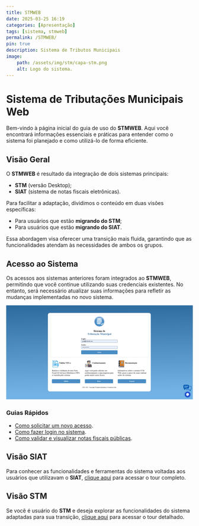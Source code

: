 ```yaml
---
title: STMWEB
date: 2025-03-25 16:19
categories: [Apresentação]
tags: [sistema, stmweb]
permalink: /STMWEB/
pin: true
description: Sistema de Tributos Municipais
image:
    path: /assets/img/stm/capa-stm.png
    alt: Logo do sistema.
---
```


# Sistema de Tributações Municipais Web
Bem-vindo à página inicial do guia de uso do **STMWEB**. Aqui você encontrará informações essenciais e práticas para entender como o sistema foi planejado e como utilizá-lo de forma eficiente.

## Visão Geral
O **STMWEB** é resultado da integração de dois sistemas principais:
- **STM** (versão Desktop);
- **SIAT** (sistema de notas fiscais eletrônicas).

Para facilitar a adaptação, dividimos o conteúdo em duas visões específicas:
- Para usuários que estão **migrando do STM**;
- Para usuários que estão **migrando do SIAT**.

Essa abordagem visa oferecer uma transição mais fluida, garantindo que as funcionalidades atendam às necessidades de ambos os grupos.

## Acesso ao Sistema
Os acessos aos sistemas anteriores foram integrados ao **STMWEB**, permitindo que você continue utilizando suas credenciais existentes. No entanto, será necessário atualizar suas informações para refletir as mudanças implementadas no novo sistema.

![Tela de login do STMWEB](/assets/img/stm/stm1.png)

### Guias Rápidos
- [Como solicitar um novo acesso](/STMWEB/novoAcesso).
- [Como fazer login no sistema](/STMWEB/fazerLogin).
- [Como validar e visualizar notas fiscais públicas](/STMWEB/validarNota).

## Visão SIAT
Para conhecer as funcionalidades e ferramentas do sistema voltadas aos usuários que utilizavam o **SIAT**, [clique aqui](/STMWEB/visaoSiat) para acessar o tour completo.

## Visão STM
Se você é usuário do **STM** e deseja explorar as funcionalidades do sistema adaptadas para sua transição, [clique aqui](/STMWEB/visaoStm) para acessar o tour detalhado.
